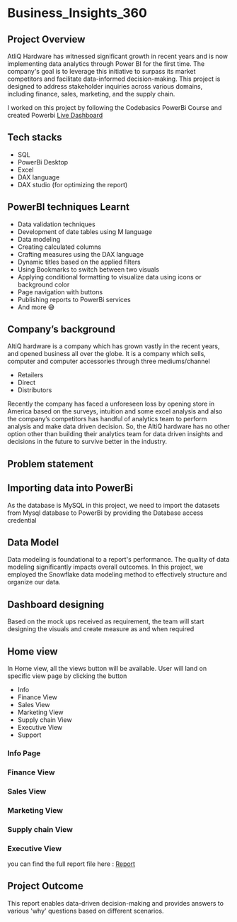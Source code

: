 # Business_Insights_360

## Project Overview

AtliQ Hardware has witnessed significant growth in recent years and is now implementing data analytics through Power BI for the first time. The company's goal is to leverage this initiative to surpass its market competitors and facilitate data-informed decision-making. This project is designed to address stakeholder inquiries across various domains, including finance, sales, marketing, and the supply chain.

I worked on this project by following the Codebasics PowerBi Course and created Powerbi [Live Dashboard](https://app.powerbi.com/view?r=eyJrIjoiNWJkZTE3NTctNjFiMy00ZWJiLThmNmEtZDM1YzVhYzFlYmU5IiwidCI6ImM2ZTU0OWIzLTVmNDUtNDAzMi1hYWU5LWQ0MjQ0ZGM1YjJjNCJ9)

## Tech stacks

- SQL
- PowerBi Desktop
- Excel
- DAX language
- DAX studio (for optimizing the report)

## PowerBI techniques Learnt

- Data validation techniques
- Development of date tables using M language
- Data modeling
- Creating calculated columns
- Crafting measures using the DAX language
- Dynamic titles based on the applied filters
- Using Bookmarks to switch between two visuals
- Applying conditional formatting to visualize data using icons or background color
- Page navigation with buttons
- Publishing reports to PowerBi services
- And more 😅

## Company’s background

AltiQ hardware is a company which has grown vastly in the recent years, and opened business all over the globe. It is a company which sells, computer and computer accessories through three mediums/channel
- Retailers
- Direct
- Distributors

Recently the company has faced a unforeseen loss by opening store in America based on the surveys, intuition and some excel analysis and also the company’s competitors has handful of analytics team to perform analysis and make data driven decision. So, the AltiQ hardware has no other option other than building their analytics team for data driven insights and decisions in the future to survive better in the industry. 

## Problem statement


## Importing data into PowerBi

As the database is MySQL in this project, we need to import the datasets from Mysql database to PowerBi by providing the Database access credential

## Data Model

Data modeling is foundational to a report's performance. The quality of data modeling significantly impacts overall outcomes.
In this project, we employed the Snowflake data modeling method to effectively structure and organize our data.

## Dashboard designing

Based on the mock ups received as requirement, the team will start designing the visuals and create measure as and when required

## Home view

In Home view, all the views button will be available. User will land on specific view page by clicking the button 

- Info
- Finance View
- Sales View
- Marketing View
- Supply chain View
- Executive View
- Support

### Info Page

### Finance View

### Sales View

### Marketing View

### Supply chain View

### Executive View

you can find the full report file here : [Report]()

## Project Outcome

This report enables data-driven decision-making and provides answers to various 'why' questions based on different scenarios.
